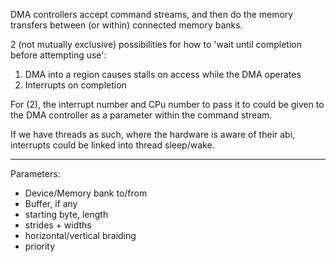 DMA controllers accept command streams, and then do the memory transfers between (or within) connected memory banks.

2 (not mutually exclusive) possibilities for how to 'wait until completion before attempting use':

1. DMA into a region causes stalls on access while the DMA operates
2. Interrupts on completion

For (2), the interrupt number and CPu number to pass it to could be given to the DMA controller as a parameter within the command stream.

If we have threads as such, where the hardware is aware of their abi, interrupts could be linked into thread sleep/wake.

---

Parameters:
- Device/Memory bank to/from
- Buffer, if any
- starting byte, length
- strides + widths
- horizontal/vertical braiding
- priority
